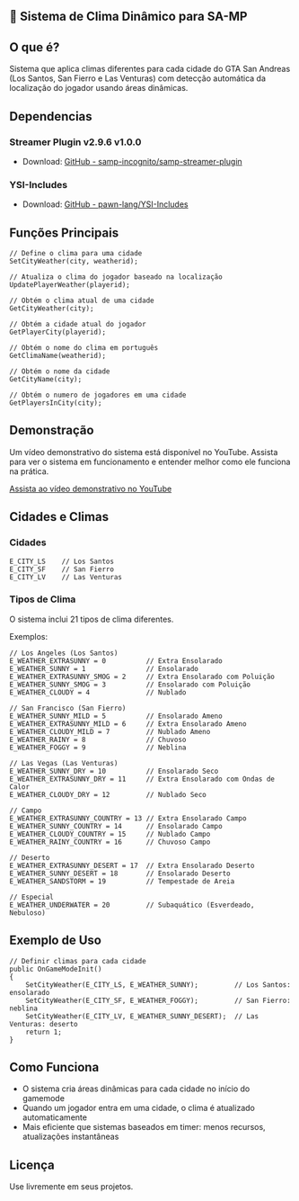 ## 🫧 Sistema de Clima Dinâmico para SA-MP

## O que é?
Sistema que aplica climas diferentes para cada cidade do GTA San Andreas (Los Santos, San Fierro e Las Venturas) com detecção automática da localização do jogador usando áreas dinâmicas.

## Dependencias
### Streamer Plugin v2.9.6 v1.0.0
- Download: [GitHub - samp-incognito/samp-streamer-plugin](https://github.com/samp-incognito/samp-streamer-plugin/releases)

### YSI-Includes
- Download: [GitHub - pawn-lang/YSI-Includes](https://github.com/pawn-lang/YSI-Includes)

## Funções Principais

```pawn
// Define o clima para uma cidade
SetCityWeather(city, weatherid);

// Atualiza o clima do jogador baseado na localização
UpdatePlayerWeather(playerid);

// Obtém o clima atual de uma cidade
GetCityWeather(city);

// Obtém a cidade atual do jogador
GetPlayerCity(playerid);

// Obtém o nome do clima em português
GetClimaName(weatherid);

// Obtém o nome da cidade
GetCityName(city);

// Obtém o numero de jogadores em uma cidade
GetPlayersInCity(city); 
```
## Demonstração

Um vídeo demonstrativo do sistema está disponível no YouTube. Assista para ver o sistema em funcionamento e entender melhor como ele funciona na prática.

[Assista ao vídeo demonstrativo no YouTube](https://www.youtube.com/watch?v=v_XVzD7FW7g)
## Cidades e Climas

### Cidades
```pawn
E_CITY_LS    // Los Santos
E_CITY_SF    // San Fierro
E_CITY_LV    // Las Venturas
```

### Tipos de Clima
O sistema inclui 21 tipos de clima diferentes.

Exemplos:
```pawn
// Los Angeles (Los Santos)
E_WEATHER_EXTRASUNNY = 0          // Extra Ensolarado
E_WEATHER_SUNNY = 1               // Ensolarado
E_WEATHER_EXTRASUNNY_SMOG = 2     // Extra Ensolarado com Poluição
E_WEATHER_SUNNY_SMOG = 3          // Ensolarado com Poluição
E_WEATHER_CLOUDY = 4              // Nublado

// San Francisco (San Fierro)
E_WEATHER_SUNNY_MILD = 5          // Ensolarado Ameno
E_WEATHER_EXTRASUNNY_MILD = 6     // Extra Ensolarado Ameno
E_WEATHER_CLOUDY_MILD = 7         // Nublado Ameno
E_WEATHER_RAINY = 8               // Chuvoso
E_WEATHER_FOGGY = 9               // Neblina

// Las Vegas (Las Venturas)
E_WEATHER_SUNNY_DRY = 10          // Ensolarado Seco
E_WEATHER_EXTRASUNNY_DRY = 11     // Extra Ensolarado com Ondas de Calor
E_WEATHER_CLOUDY_DRY = 12         // Nublado Seco

// Campo
E_WEATHER_EXTRASUNNY_COUNTRY = 13 // Extra Ensolarado Campo
E_WEATHER_SUNNY_COUNTRY = 14      // Ensolarado Campo
E_WEATHER_CLOUDY_COUNTRY = 15     // Nublado Campo
E_WEATHER_RAINY_COUNTRY = 16      // Chuvoso Campo

// Deserto
E_WEATHER_EXTRASUNNY_DESERT = 17  // Extra Ensolarado Deserto
E_WEATHER_SUNNY_DESERT = 18       // Ensolarado Deserto
E_WEATHER_SANDSTORM = 19          // Tempestade de Areia

// Especial
E_WEATHER_UNDERWATER = 20         // Subaquático (Esverdeado, Nebuloso)
```

## Exemplo de Uso

```pawn
// Definir climas para cada cidade
public OnGameModeInit()
{
    SetCityWeather(E_CITY_LS, E_WEATHER_SUNNY);         // Los Santos: ensolarado
    SetCityWeather(E_CITY_SF, E_WEATHER_FOGGY);         // San Fierro: neblina
    SetCityWeather(E_CITY_LV, E_WEATHER_SUNNY_DESERT);  // Las Venturas: deserto
    return 1;
}
```

## Como Funciona

- O sistema cria áreas dinâmicas para cada cidade no início do gamemode
- Quando um jogador entra em uma cidade, o clima é atualizado automaticamente
- Mais eficiente que sistemas baseados em timer: menos recursos, atualizações instantâneas

## Licença
Use livremente em seus projetos.
